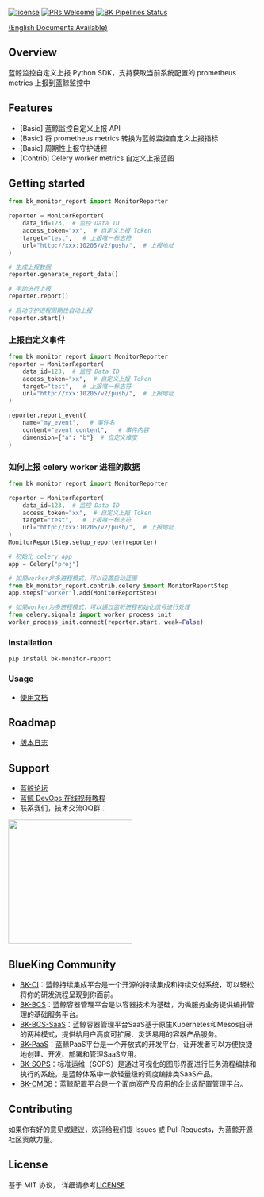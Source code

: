 [![license](https://img.shields.io/badge/license-MIT-brightgreen.svg?style=flat)](https://github.com/TencentBlueKing/bk-monitor-report/blob/master/LICENSE.txt)
[![PRs Welcome](https://img.shields.io/badge/PRs-welcome-brightgreen.svg)](https://github.com/TencentBlueKing/bk-monitor-report/pulls)
[![BK Pipelines Status](https://api.bkdevops.qq.com/process/api/external/pipelines/projects/bkapppipeline/p-8892cf59f0ea4a928234706a232ae3b8/badge?X-DEVOPS-PROJECT-ID=bkapppipeline)](https://api.bkdevops.qq.com/process/api/external/pipelines/projects/bkapppipeline/p-8892cf59f0ea4a928234706a232ae3b8/badge?X-DEVOPS-PROJECT-ID=bkapppipeline)

[(English Documents Available)](readme_en.md)

## Overview

蓝鲸监控自定义上报 Python SDK，支持获取当前系统配置的 prometheus metrics 上报到蓝鲸监控中

## Features

- [Basic] 蓝鲸监控自定义上报 API
- [Basic] 将 prometheus metrics 转换为蓝鲸监控自定义上报指标
- [Basic] 周期性上报守护进程
- [Contrib] Celery worker metrics 自定义上报蓝图

## Getting started

```python
from bk_monitor_report import MonitorReporter 

reporter = MonitorReporter(
    data_id=123,  # 监控 Data ID
    access_token="xx",  # 自定义上报 Token
    target="test",   # 上报唯一标志符
    url="http://xxx:10205/v2/push/",  # 上报地址
) 

# 生成上报数据
reporter.generate_report_data()

# 手动进行上报
reporter.report()

# 启动守护进程周期性自动上报
reporter.start()
```

### 上报自定义事件

```python
from bk_monitor_report import MonitorReporter 
reporter = MonitorReporter(
    data_id=123,  # 监控 Data ID
    access_token="xx",  # 自定义上报 Token
    target="test",   # 上报唯一标志符
    url="http://xxx:10205/v2/push/",  # 上报地址
) 

reporter.report_event(
    name="my_event",   # 事件名
    content="event content",   # 事件内容
    dimension={"a": "b"}  # 自定义维度
)
```

### 如何上报 celery worker 进程的数据

```python
from bk_monitor_report import MonitorReporter 

reporter = MonitorReporter(
    data_id=123,  # 监控 Data ID
    access_token="xx",  # 自定义上报 Token
    target="test",   # 上报唯一标志符
    url="http://xxx:10205/v2/push/",  # 上报地址
) 
MonitorReportStep.setup_reporter(reporter)

# 初始化 celery app
app = Celery("proj")

# 如果worker非多进程模式，可以设置启动蓝图
from bk_monitor_report.contrib.celery import MonitorReportStep
app.steps["worker"].add(MonitorReportStep)

# 如果worker为多进程模式，可以通过监听进程初始化信号进行处理
from celery.signals import worker_process_init
worker_process_init.connect(reporter.start, weak=False)
```

### Installation

```
pip install bk-monitor-report
```

### Usage

- [使用文档](docs/zh/usage.md)

## Roadmap

- [版本日志](release.md)

## Support

- [蓝鲸论坛](https://bk.tencent.com/s-mart/community)
- [蓝鲸 DevOps 在线视频教程](https://cloud.tencent.com/developer/edu/major-100008)
- 联系我们，技术交流QQ群：

<img src="https://github.com/Tencent/bk-PaaS/raw/master/docs/resource/img/bk_qq_group.png" width="250" hegiht="250" align=center />


## BlueKing Community

- [BK-CI](https://github.com/Tencent/bk-ci)：蓝鲸持续集成平台是一个开源的持续集成和持续交付系统，可以轻松将你的研发流程呈现到你面前。
- [BK-BCS](https://github.com/Tencent/bk-bcs)：蓝鲸容器管理平台是以容器技术为基础，为微服务业务提供编排管理的基础服务平台。
- [BK-BCS-SaaS](https://github.com/Tencent/bk-bcs-saas)：蓝鲸容器管理平台SaaS基于原生Kubernetes和Mesos自研的两种模式，提供给用户高度可扩展、灵活易用的容器产品服务。
- [BK-PaaS](https://github.com/Tencent/bk-PaaS)：蓝鲸PaaS平台是一个开放式的开发平台，让开发者可以方便快捷地创建、开发、部署和管理SaaS应用。
- [BK-SOPS](https://github.com/Tencent/bk-sops)：标准运维（SOPS）是通过可视化的图形界面进行任务流程编排和执行的系统，是蓝鲸体系中一款轻量级的调度编排类SaaS产品。
- [BK-CMDB](https://github.com/Tencent/bk-cmdb)：蓝鲸配置平台是一个面向资产及应用的企业级配置管理平台。

## Contributing

如果你有好的意见或建议，欢迎给我们提 Issues 或 Pull Requests，为蓝鲸开源社区贡献力量。

## License

基于 MIT 协议， 详细请参考[LICENSE](LICENSE.txt)
